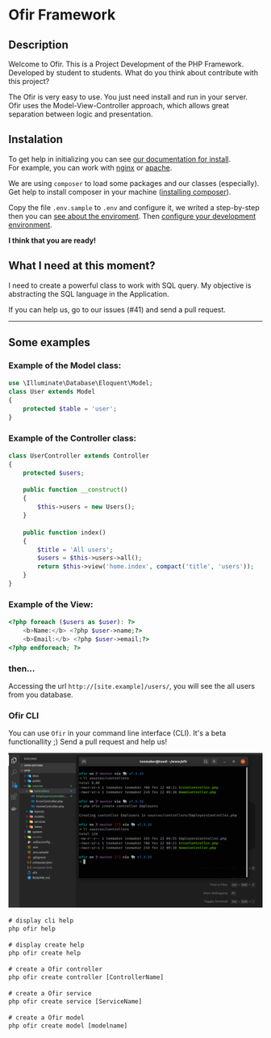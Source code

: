 # Ofir Framework

## Description

Welcome to Ofir. This is a Project Development of the PHP Framework. Developed by student to students. What do you think about contribute with this project?

The Ofir is very easy to use. You just need install and run in your server.\
Ofir uses the Model-View-Controller approach, which allows great separation between logic and presentation. 

## Instalation

To get help in initializing you can see [our documentation for install](https://github.com/valdiney/Ofir_Framework/tree/master/docs/install.md).\
For example, you can work with [nginx](https://github.com/valdiney/Ofir_Framework/tree/master/docs/install.md#nginx) or [apache](https://github.com/valdiney/Ofir_Framework/tree/master/docs/install.md#apache).

We are using `composer` to load some packages and our classes (especially).\
Get help to install composer in your machine ([installing composer](https://github.com/valdiney/Ofir_Framework/tree/master/docs/install.md#composer)).

Copy the file `.env.sample` to `.env` and configure it, we writed a step-by-step then you can [see about the enviroment](https://github.com/valdiney/Ofir_Framework/tree/master/docs/install.md#environment). Then [configure your development environment](https://github.com/valdiney/Ofir_Framework/tree/master/docs/install.md#development-environment).

**I think that you are ready!**

## What I need at this moment?

I need to create a powerful class to work with SQL query. My objective is abstracting the SQL language in the Application.

If you can help us, go to our issues (#41) and send a pull request.

---

## Some examples

### Example of the Model class:

```php
use \Illuminate\Database\Eloquent\Model;
class User extends Model
{
    protected $table = 'user';
}
```

### Example of the Controller class:

```php
class UserController extends Controller 
{
    protected $users;

    public function __construct()
    {
        $this->users = new Users();
    }

    public function index()
    {
        $title = 'All users';
        $users = $this->users->all();
        return $this->view('home.index', compact('title', 'users'));
    }
}
```

### Example of the View:

```php
<?php foreach ($users as $user): ?>
    <b>Name:</b> <?php $user->name;?>
    <b>Email:</b> <?php $user->email;?>
<?php endforeach; ?>
```

### then...

Accessing the url `http://[site.example]/users/`, you will see the all users from you database.

### Ofir CLI

You can use `Ofir` in your command line interface (CLI). It's a beta functionallity ;)
Send a pull request and help us!

![Creating controller from Ofir CLI](docs/images/ofir-cli-1.png?raw=true "Creating controller from Ofir CLI")

````
# display cli help
php ofir help

# display create help
php ofir create help

# create a Ofir controller
php ofir create controller [ControllerName]

# create a Ofir service
php ofir create service [ServiceName]

# create a Ofir model
php ofir create model [modelname]
````
